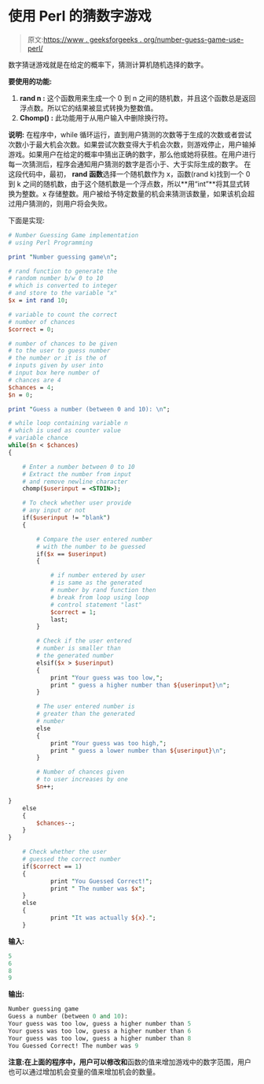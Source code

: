 # 使用 Perl 的猜数字游戏

> 原文:[https://www . geeksforgeeks . org/number-guess-game-use-perl/](https://www.geeksforgeeks.org/number-guessing-game-using-perl/)

数字猜谜游戏就是在给定的概率下，猜测计算机随机选择的数字。

**要使用的功能:**

1.  **rand n :** 这个函数用来生成一个 0 到 n 之间的随机数，并且这个函数总是返回浮点数。所以它的结果被显式转换为整数值。
2.  **Chomp() :** 此功能用于从用户输入中删除换行符。

**说明:**
在程序中，while 循环运行，直到用户猜测的次数等于生成的次数或者尝试次数小于最大机会次数。如果尝试次数变得大于机会次数，则游戏停止，用户输掉游戏。如果用户在给定的概率中猜出正确的数字，那么他或她将获胜。在用户进行每一次猜测后，程序会通知用户猜测的数字是否小于、大于实际生成的数字。
在这段代码中，最初， **rand 函数**选择一个随机数作为 x，函数(rand k)找到一个 0 到 k 之间的随机数，由于这个随机数是一个浮点数，所以**用“int”**将其显式转换为整数。x 存储整数。用户被给予特定数量的机会来猜测该数量，如果该机会超过用户猜测的，则用户将会失败。

下面是实现:

```perl
# Number Guessing Game implementation 
# using Perl Programming 

print "Number guessing game\n";

# rand function to generate the
# random number b/w 0 to 10
# which is converted to integer
# and store to the variable "x"
$x = int rand 10;

# variable to count the correct
# number of chances
$correct = 0;

# number of chances to be given
# to the user to guess number
# the number or it is the of
# inputs given by user into 
# input box here number of 
# chances are 4
$chances = 4;
$n = 0;

print "Guess a number (between 0 and 10): \n";

# while loop containing variable n
# which is used as counter value 
# variable chance
while($n < $chances)
{

    # Enter a number between 0 to 10
    # Extract the number from input
    # and remove newline character
    chomp($userinput = <STDIN>);

    # To check whether user provide
    # any input or not
    if($userinput != "blank")
    {

        # Compare the user entered number 
        # with the number to be guessed 
        if($x == $userinput)
        {

            # if number entered by user 
            # is same as the generated 
            # number by rand function then 
            # break from loop using loop
            # control statement "last"
            $correct = 1; 
            last;
        }

        # Check if the user entered 
        # number is smaller than 
        # the generated number
        elsif($x > $userinput)
        {
            print "Your guess was too low,"; 
            print " guess a higher number than ${userinput}\n";
        }

        # The user entered number is 
        # greater than the generated
        # number
        else
        {
            print "Your guess was too high,";
            print " guess a lower number than ${userinput}\n";
        }

        # Number of chances given 
        # to user increases by one
        $n++;

}
    else
    {
        $chances--;
    }
}

    # Check whether the user 
    # guessed the correct number
    if($correct == 1)
    {
            print "You Guessed Correct!"; 
            print " The number was $x";
    }
    else
    {
            print "It was actually ${x}.";
    }

```

**输入:**

```perl
5
6
8
9

```

**输出:**

```perl
Number guessing game
Guess a number (between 0 and 10): 
Your guess was too low, guess a higher number than 5
Your guess was too low, guess a higher number than 6
Your guess was too low, guess a higher number than 8
You Guessed Correct! The number was 9

```

**注意:**在上面的程序中，用户可以修改**和**函数的值来增加游戏中的数字范围，用户也可以通过增加机会变量的值来增加机会的数量。